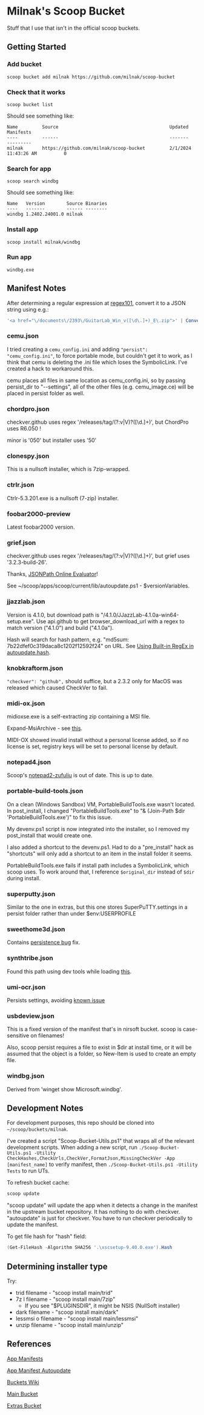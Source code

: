 # Milnak's Scoop Bucket

Stuff that I use that isn't in the official scoop buckets.

## Getting Started

### Add bucket

`scoop bucket add milnak https://github.com/milnak/scoop-bucket`

### Check that it works

`scoop bucket list`

Should see something like:

```text
Name         Source                                         Updated               Manifests
----         ------                                         -------               ---------
milnak       https://github.com/milnak/scoop-bucket         2/1/2024 11:43:26 AM          0
```

### Search for app

`scoop search windbg`

Should see something like:

```text
Name   Version        Source Binaries
----   -------        ------ --------
windbg 1.2402.24001.0 milnak
```

### Install app

`scoop install milnak/windbg`

### Run app

`windbg.exe`

## Manifest Notes

After determining a regular expression at [regex101](https://regex101.com/), convert it to a JSON string using e.g.:

```PowerShell
'<a href="\/documents\/2393\/GuitarLab_Win_v([\d\.]+)_E\.zip">' | ConvertTo-Json
```

### cemu.json

I tried creating a `cemu_config.ini` and adding  `"persist": "cemu_config.ini"`, to force portable mode, but couldn't get it to work, as I think that cemu is deleting the .ini file which loses the SymbolicLink.  I've created a hack to workaround this.

cemu places all files in same location as cemu_config.ini, so by passing persist_dir to "--settings", all of the other files (e.g. cemu_image.ce) will be placed in persist folder as well.

### chordpro.json

checkver.github uses regex '/releases/tag/(?:v|V)?([\\d.]+)', but ChordPro uses R6.050 !

minor is '050' but installer uses '50'

### clonespy.json

This is a nullsoft installer, which is 7zip-wrapped.

### ctrlr.json

Ctrlr-5.3.201.exe is a nullsoft (7-zip) installer.

### foobar2000-preview

Latest foobar2000 version.

### grief.json

checkver.github uses regex '/releases/tag/(?:v|V)?([\\d.]+)', but grief uses '3.2.3-build-26'.

Thanks, [JSONPath Online Evaluator](https://jsonpath.com/)!

See ~/scoop/apps/scoop/current/lib/autoupdate.ps1 - $versionVariables.

### jjazzlab.json

Version is 4.1.0, but download path is "/4.1.0/JJazzLab-4.1.0a-win64-setup.exe".  Use api.github to get browser_download_url with a regex to match version ("4.1.0") and build ("4.1.0a").

Hash will search for hash pattern, e.g. "md5sum: 7b22dfef0c319daca8c1202f12592f24" on URL. See [Using Built-in RegEx in autoupdate.hash](https://github.com/ScoopInstaller/Scoop/wiki/App-Manifest-Autoupdate).

### knobkraftorm.json

`"checkver": "github",` should suffice, but a 2.3.2 only for MacOS was released which caused CheckVer to fail.

### midi-ox.json

midioxse.exe is a self-extracting zip containing a MSI file.

Expand-MsiArchive - see [this](https://github.com/ScoopInstaller/Scoop/blob/4a31bd330244f7f89f16208cdddda3f9edac2d65/lib/decompress.ps1#L127).

MIDI-OX showed invalid install without a personal license added, so if no license is set, registry keys will be set to personal license by default.

### notepad4.json

Scoop's [notepad2-zufuliu](https://github.com/ScoopInstaller/Extras/blob/fb21864016f4955413bb8d476bad46ca80001786/bucket/notepad2-zufuliu.json) is out of date. This is up to date.

### portable-build-tools.json

On a clean (Windows Sandbox) VM, PortableBuildTools.exe wasn't located.  In post_install, I changed "PortableBuildTools.exe" to "& (Join-Path $dir 'PortableBuildTools.exe')" to fix this issue.

My devenv.ps1 script is now integrated into the installer, so I removed my post_install that would create one.

I also added a shortcut to the devenv.ps1.  Had to do a "pre_install" hack as "shortcuts" will only add a shortcut to an item in the install folder it seems.

PortableBuildTools.exe fails if install path includes a SymbolicLink, which scoop uses.  To work around that, I reference `$original_dir` instead of `$dir` during install.

### superputty.json

Similar to the one in extras, but this one stores SuperPuTTY.settings in a persist folder rather than under $env:USERPROFILE

### sweethome3d.json

Contains [persistence bug](https://github.com/ScoopInstaller/Extras/issues/13548) fix.

### synthtribe.json

Found this path using dev tools while loading [this](https://www.behringer.com/product.html?modelCode=0722-ABR).

### umi-ocr.json

Persists settings, avoiding [known issue](https://github.com/ScoopInstaller/Extras/issues/13707)

### usbdeview.json

This is a fixed version of the manifest that's in nirsoft bucket. scoop is case-sensitive on filenames!

Also, scoop persist requires a file to exist in $dir at install time, or it will be assumed that the object is a folder, so New-Item is used to create an empty file.

### windbg.json

Derived from 'winget show Microsoft.windbg'.

## Development Notes

For development purposes, this repo should be cloned into `~/scoop/buckets/milnak`.

I've created a script "Scoop-Bucket-Utils.ps1" that wraps all of the relevant development scripts.  When adding a new script, run `./Scoop-Bucket-Utils.ps1 -Utility CheckHashes,CheckUrls,CheckVer,FormatJson,MissingCheckVer -App [manifest_name]` to verify manifest, then `./Scoop-Bucket-Utils.ps1 -Utility Tests` to run UTs.

To refresh bucket cache:

```PowerShell
scoop update
```

"scoop update" will update the app when it detects a change in the manifest in the upstream bucket repository. It has nothing to do with checkver. "autoupdate" is just for checkver. You have to run checkver periodically to update the manifest.

To get file hash for "hash" field:

```PowerShell
(Get-FileHash -Algorithm SHA256 '.\xscsetup-9.40.0.exe').Hash
```

## Determining installer type

Try:

* trid filename - "scoop install main/trid"
* 7z l filename - "scoop install main/7zip"
  * If you see "$PLUGINSDIR", it might be NSIS (NullSoft installer)
* dark filename - "scoop install main/dark"
* lessmsi o filename - "scoop install main/lessmsi"
* unzip filename - "scoop install main/unzip"

## References

[App Manifests](https://github.com/ScoopInstaller/Scoop/wiki/App-Manifests)

[App Manifest Autoupdate](https://github.com/ScoopInstaller/Scoop/wiki/App-Manifest-Autoupdate)

[Buckets Wiki](https://github.com/ScoopInstaller/Scoop/wiki/Buckets)

[Main Bucket](https://github.com/ScoopInstaller/Main/tree/master/bucket)

[Extras Bucket](https://github.com/ScoopInstaller/Extras/tree/master/bucket)
